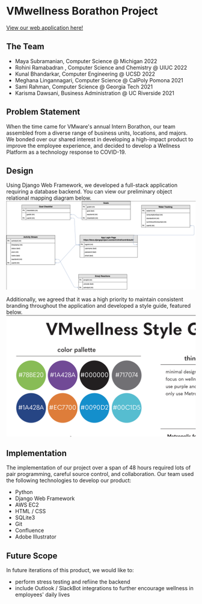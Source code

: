 # VMwellness Borathon Project
[View our web application here!](http://ec2-18-232-184-204.compute-1.amazonaws.com:8000/signup/http:// "View our web application here!")

## The Team
- Maya Subramanian, Computer Science @ Michigan 2022
- Rohini Ramabadran , Computer Science and Chemistry @ UIUC 2022
- Kunal Bhandarkar, Computer Engineering @ UCSD 2022
- Meghana Lingannagari, Computer Science @ CalPoly Pomona 2021
- Sami Rahman, Computer Science @ Georgia Tech 2021
- Karisma Dawsani, Business Administration @ UC Riverside 2021

## Problem Statement
When the time came for VMware's annual Intern Borathon, our team assembled from a diverse range of business units, locations, and majors. We bonded over our shared interest in developing a high-impact product to improve the employee experience, and decided to develop a Wellness Platform as a technology response to COVID-19.

## Design
Using Django Web Framework, we developed a full-stack application requiring a database backend. You can view our preliminary object relational mapping diagram below.
![db](/databaseDesign.png)

Additionally, we agreed that it was a high priority to maintain consistent branding throughout the application and developed a style guide, featured below.
![style](/styleGuide.png)

## Implementation
The implementation of our project over a span of 48 hours required lots of pair programming, careful source control, and collaboration. Our team used the following technologies to develop our product:
- Python
- Django Web Framework
- AWS EC2
- HTML / CSS
- SQLite3
- Git
- Confluence
- Adobe Illustrator

## Future Scope
In future iterations of this product, we would like to:
- perform stress testing and refiine the backend
- include Outlook / SlackBot integrations to further encourage wellness in employees' daily lives
